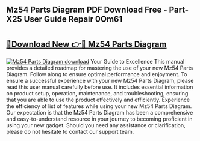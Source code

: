 ## Mz54 Parts Diagram PDF Download Free - Part-X25 User Guide Repair 0Om61

# <h2><a href="http://dfn9p8.blite.top/?on=Mz54+Parts+Diagram">🔗Download New 👉🔴 Mz54 Parts Diagram</a></h2>

[![Mz54 Parts Diagram download](https://i.imgur.com/lujVjoI.png)](http://dfn9p8.blite.top/?on=Mz54+Parts+Diagram)
Your Guide to Excellence This manual provides a detailed roadmap for mastering the use of your new Mz54 Parts Diagram. Follow along to ensure optimal performance and enjoyment. To ensure a successful experience with your new Mz54 Parts Diagram, please read this user manual carefully before use. It includes essential information on product setup, operation, maintenance, and troubleshooting, ensuring that you are able to use the product effectively and efficiently. Experience the efficiency of list of features while using your new Mz54 Parts Diagram. Our expectation is that the Mz54 Parts Diagram has been a comprehensive and easy-to-understand resource in your journey to becoming proficient in using your new gadget. Should you need any assistance or clarification, please do not hesitate to contact our support team.
